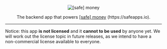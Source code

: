 <p align="center">
    <img src="https://raw.githubusercontent.com/safeapps-io/money-client/master/.repo/promo.png" alt="[safe] money" />
</p>
<p align="center">
    The backend app that powers <a href="https://money.safeapps.io/">[safe] money</a> (https://safeapps.io).
</p>

---

Notice: this app **is not licensed** and it **cannot to be used** by anyone yet. We will work out the license topic in future releases, as we intend to have a non-commercial license available to everyone.
